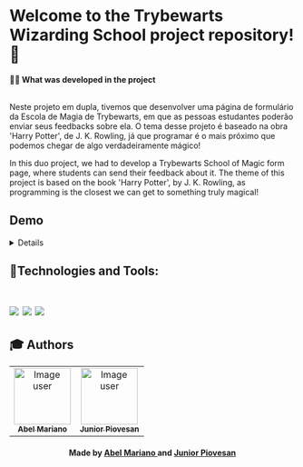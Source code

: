 # Welcome to the Trybewarts Wizarding School project repository! 🧙

<summary><strong>🧑‍💻 What was developed in the project</strong></summary><br />

Neste projeto em dupla, tivemos que desenvolver uma página de formulário da Escola de Magia de Trybewarts, em que as pessoas estudantes poderão enviar seus feedbacks sobre ela. O tema desse projeto é baseado na obra 'Harry Potter', de J. K. Rowling, já que programar é o mais próximo que podemos chegar de algo verdadeiramente mágico!

In this duo project, we had to develop a Trybewarts School of Magic form page, where students can send their feedback about it. The theme of this project is based on the book 'Harry Potter', by J. K. Rowling, as programming is the closest we can get to something truly magical!

## Demo

<details>

<div align="center">
<img src="https://user-images.githubusercontent.com/120792207/221375640-d56fb2c6-7e87-454c-aa38-1b6ed2c3b65c.gif" width="640px"/>
</div>

</details>

## 🚀Technologies and Tools:
<h1 align='left'>
<img src="https://img.shields.io/badge/HTML5-E34F26?style=for-the-badge&logo=html5&logoColor=white" />
<img src="https://img.shields.io/badge/CSS3-1572B6?style=for-the-badge&logo=css3&logoColor=white" />
<img src="https://img.shields.io/badge/JavaScript-F7DF1E?style=for-the-badge&logo=javascript&logoColor=black" />
</h1>

## :mortar_board: Authors

<table align="center">
  <tr>
    <td align="center">
      <a href="https://github.com/abel-mariano">
        <img src="https://avatars.githubusercontent.com/abel-mariano" width="100px;" alt="Image user" />
        <br />
        <sub><b>Abel Mariano</b></sub>
      </a>
    </td>
    <td align="center">
      <a href="https://github.com/Junior-Piovesan">
        <img src="https://avatars.githubusercontent.com/Junior-Piovesan" width="100px;" alt="Image user" />
        <br />
        <sub><b>Junior Piovesan</b></sub>
      </a>
    </td>
  </tr>
</table>
<h4 align="center">
   Made by  <a href="https://www.linkedin.com/in/abelmariano/" target="_blank"> Abel Mariano </a> and <a href="https://www.linkedin.com/in/junior-piovesan-8851121a2/" target="_blank"> Junior Piovesan </a>
</h4>
